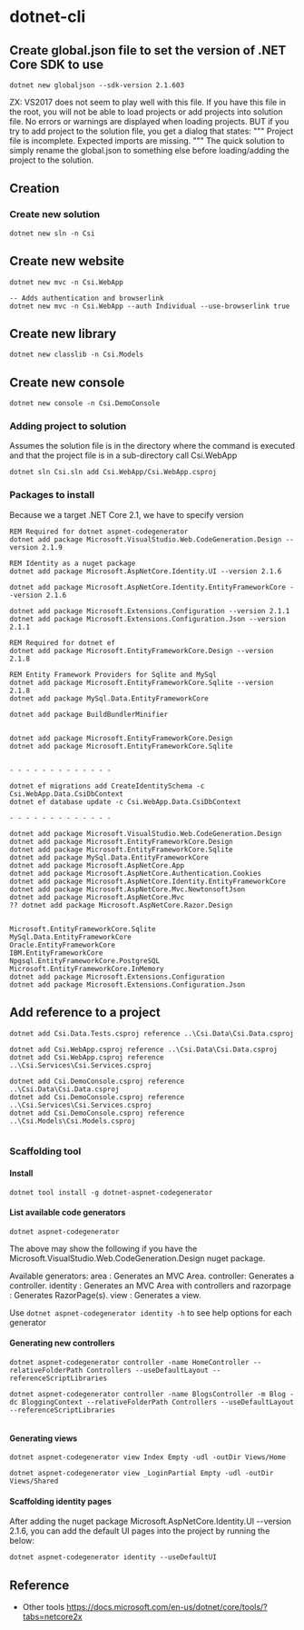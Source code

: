 # dotnet-cli

## Create global.json file to set the version of .NET Core SDK to use

```dotnet
dotnet new globaljson --sdk-version 2.1.603
```

ZX: VS2017 does not seem to play well with this file.
    If you have this file in the root, you will not be able 
    to load projects or add projects into solution file.
    No errors or warnings are displayed when loading projects.
    BUT if you try to add project to the solution file, you get
    a dialog that states:
    """
	Project file is incomplete. Expected imports are missing.
    """
    The quick solution to simply rename the global.json to something else
    before loading/adding the project to the solution.

## Creation

### Create new solution

```dotnet
dotnet new sln -n Csi
```

## Create new website

```dotnet
dotnet new mvc -n Csi.WebApp

-- Adds authentication and browserlink
dotnet new mvc -n Csi.WebApp --auth Individual --use-browserlink true

```

## Create new library

```dotnet
dotnet new classlib -n Csi.Models
```

## Create new console

```dotnet
dotnet new console -n Csi.DemoConsole
```


### Adding project to solution

Assumes the solution file is in the directory where the command is executed and
that the project file is in a sub-directory call Csi.WebApp

```dotnet
dotnet sln Csi.sln add Csi.WebApp/Csi.WebApp.csproj
```

### Packages to install

Because we a target .NET Core 2.1, we have to specify version

```dotnet
REM Required for dotnet aspnet-codegenerator
dotnet add package Microsoft.VisualStudio.Web.CodeGeneration.Design --version 2.1.9

REM Identity as a nuget package
dotnet add package Microsoft.AspNetCore.Identity.UI --version 2.1.6

dotnet add package Microsoft.AspNetCore.Identity.EntityFrameworkCore --version 2.1.6

dotnet add package Microsoft.Extensions.Configuration --version 2.1.1
dotnet add package Microsoft.Extensions.Configuration.Json --version 2.1.1

REM Required for dotnet ef
dotnet add package Microsoft.EntityFrameworkCore.Design --version 2.1.8

REM Entity Framework Providers for Sqlite and MySql
dotnet add package Microsoft.EntityFrameworkCore.Sqlite --version 2.1.8
dotnet add package MySql.Data.EntityFrameworkCore 

dotnet add package BuildBundlerMinifier


dotnet add package Microsoft.EntityFrameworkCore.Design
dotnet add package Microsoft.EntityFrameworkCore.Sqlite


- - - - - - - - - - - - -

dotnet ef migrations add CreateIdentitySchema -c Csi.WebApp.Data.CsiDbContext
dotnet ef database update -c Csi.WebApp.Data.CsiDbContext

- - - - - - - - - - - - -

dotnet add package Microsoft.VisualStudio.Web.CodeGeneration.Design
dotnet add package Microsoft.EntityFrameworkCore.Design
dotnet add package Microsoft.EntityFrameworkCore.Sqlite
dotnet add package MySql.Data.EntityFrameworkCore
dotnet add package Microsoft.AspNetCore.App
dotnet add package Microsoft.AspNetCore.Authentication.Cookies 
dotnet add package Microsoft.AspNetCore.Identity.EntityFrameworkCore
dotnet add package Microsoft.AspNetCore.Mvc.NewtonsoftJson
dotnet add package Microsoft.AspNetCore.Mvc
?? dotnet add package Microsoft.AspNetCore.Razor.Design


Microsoft.EntityFrameworkCore.Sqlite
MySql.Data.EntityFrameworkCore
Oracle.EntityFrameworkCore
IBM.EntityFrameworkCore
Npgsql.EntityFrameworkCore.PostgreSQL
Microsoft.EntityFrameworkCore.InMemory
dotnet add package Microsoft.Extensions.Configuration
dotnet add package Microsoft.Extensions.Configuration.Json

```


## Add reference to a project 

```
dotnet add Csi.Data.Tests.csproj reference ..\Csi.Data\Csi.Data.csproj

dotnet add Csi.WebApp.csproj reference ..\Csi.Data\Csi.Data.csproj
dotnet add Csi.WebApp.csproj reference ..\Csi.Services\Csi.Services.csproj

dotnet add Csi.DemoConsole.csproj reference ..\Csi.Data\Csi.Data.csproj
dotnet add Csi.DemoConsole.csproj reference ..\Csi.Services\Csi.Services.csproj
dotnet add Csi.DemoConsole.csproj reference ..\Csi.Models\Csi.Models.csproj


```


### Scaffolding tool

#### Install

```dotnet
dotnet tool install -g dotnet-aspnet-codegenerator
```

#### List available code generators

```dotnet
dotnet aspnet-codegenerator
```

The above may show the following if you have the Microsoft.VisualStudio.Web.CodeGeneration.Design nuget package.

Available generators:
  area      : Generates an MVC Area.
  controller: Generates a controller.
  identity  : Generates an MVC Area with controllers and
  razorpage : Generates RazorPage(s).
  view      : Generates a view.

Use `dotnet aspnet-codegenerator identity -h` to see help options for each generator

#### Generating new controllers

```dotnet
dotnet aspnet-codegenerator controller -name HomeController --relativeFolderPath Controllers --useDefaultLayout --referenceScriptLibraries

dotnet aspnet-codegenerator controller -name BlogsController -m Blog -dc BloggingContext --relativeFolderPath Controllers --useDefaultLayout --referenceScriptLibraries


```

#### Generating views

```dotnet
dotnet aspnet-codegenerator view Index Empty -udl -outDir Views/Home

dotnet aspnet-codegenerator view _LoginPartial Empty -udl -outDir Views/Shared
```

#### Scaffolding identity pages

After adding the nuget package Microsoft.AspNetCore.Identity.UI --version 2.1.6,
you can add the default UI pages into the project by running the below:

```dotnet
dotnet aspnet-codegenerator identity --useDefaultUI
```

## Reference

* Other tools
  https://docs.microsoft.com/en-us/dotnet/core/tools/?tabs=netcore2x